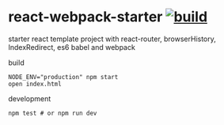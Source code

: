 react-webpack-starter [![build](https://travis-ci.org/daggerok/react-webpack-starter.svg?branch=master)](https://travis-ci.org/daggerok/react-webpack-starter)
=====================

starter react template project with react-router, browserHistory, IndexRedirect, es6 babel and webpack

build

```shell
NODE_ENV="production" npm start
open index.html
```

development

```shell
npm test # or npm run dev
```
